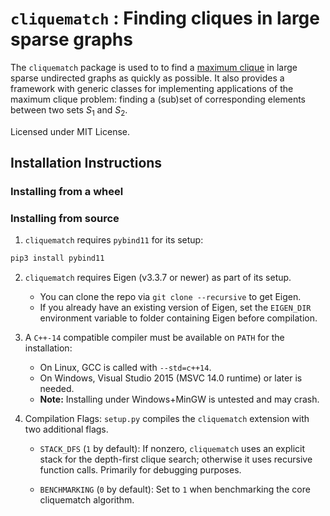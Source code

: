 # `cliquematch` : Finding cliques in large sparse graphs

The `cliquematch` package is used to to find a [maximum
clique](https://en.wikipedia.org/wiki/Clique_(graph_theory)#Definitions) in large sparse undirected graphs as
quickly as possible. It also provides a framework with generic classes for implementing applications of the
maximum clique problem: finding a (sub)set of corresponding elements between two sets *S*<sub>1</sub> and
*S*<sub>2</sub>.

Licensed under MIT License.

## Installation Instructions

### Installing from a wheel

### Installing from source

1. `cliquematch` requires `pybind11` for its setup: 

```bash
pip3 install pybind11
```
2. `cliquematch` requires Eigen (v3.3.7 or newer) as part of its setup. 
	
	* You can clone the repo via `git clone --recursive` to get Eigen.
	* If you already have an existing version of Eigen, set the `EIGEN_DIR` 
	environment variable to folder containing Eigen before compilation.

3. A `C++-14` compatible compiler must be available on `PATH` for the installation:

	* On Linux, GCC is called with `--std=c++14`. 
	* On Windows, Visual Studio 2015 (MSVC 14.0 runtime) or later is needed.
	* **Note:** Installing under Windows+MinGW is untested and may crash.

4. Compilation Flags: `setup.py` compiles the `cliquematch` extension with two additional flags.
	
	* `STACK_DFS` (`1` by default): If nonzero, `cliquematch` uses an explicit stack for the depth-first clique
	  search;  otherwise it uses recursive function calls. Primarily for debugging purposes.

	* `BENCHMARKING` (`0` by default): Set to `1` when benchmarking the core cliquematch algorithm.
